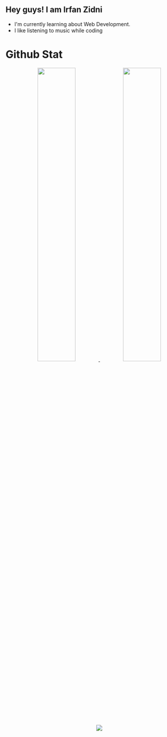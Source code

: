 ## Hey guys! I am Irfan Zidni
 
- I'm currently learning about Web Development.
- I like listening to music while coding 

# Github Stat

<p align="center">
  <a href="https://github.com/irfanzidniofficial">
    <img src="https://github-readme-stats.vercel.app/api?username=irfanzidniofficial&show_icons=true&theme=github_dark&hide_border=true" width="45%" />
    <img src="https://github-readme-streak-stats.herokuapp.com/?user=irfanzidniofficial&theme=github-dark-blue&hide_border=true" width="45%"/>
  </a>
</p>

<p align="center">
  <a href="https://github.com/irfanzidniofficial">
    <img src="https://activity-graph.herokuapp.com/graph?username=irfanzidniofficial&theme=react-dark"/>
  </a>
</p>
